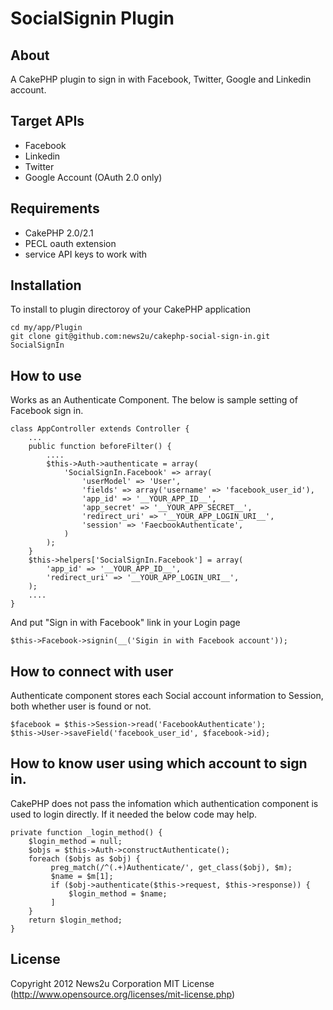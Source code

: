 # SocialSignin Plugin

## About

A CakePHP plugin to sign in with Facebook, Twitter, Google and Linkedin account.  

## Target APIs

* Facebook
* Linkedin
* Twitter
* Google Account (OAuth 2.0 only)

## Requirements

* CakePHP 2.0/2.1
* PECL oauth extension
* service API keys to work with

## Installation

To install to plugin directoroy of your CakePHP application

    cd my/app/Plugin
    git clone git@github.com:news2u/cakephp-social-sign-in.git SocialSignIn

## How to use

Works as an Authenticate Component.  The below is sample setting of Facebook sign in.

    class AppController extends Controller {
        ...
        public function beforeFilter() {
            ....
            $this->Auth->authenticate = array(
                'SocialSignIn.Facebook' => array(
                    'userModel' => 'User',
                    'fields' => array('username' => 'facebook_user_id'),
                    'app_id' => '__YOUR_APP_ID__',
                    'app_secret' => '__YOUR_APP_SECRET__',
                    'redirect_uri' => '__YOUR_APP_LOGIN_URI__',
                    'session' => 'FaecbookAuthenticate',
                )
            );
        }
        $this->helpers['SocialSignIn.Facebook'] = array(
            'app_id' => '__YOUR_APP_ID__',
            'redirect_uri' => '__YOUR_APP_LOGIN_URI__',
        );
        ....
    }

And put "Sign in with Facebook" link in your Login page

    $this->Facebook->signin(__('Sigin in with Facebook account'));

## How to connect with user

Authenticate component stores each Social account information to Session, both whether user is found or not.

    $facebook = $this->Session->read('FacebookAuthenticate');
    $this->User->saveField('facebook_user_id', $facebook->id);

## How to know user using which account to sign in.

CakePHP does not pass the infomation which authentication component is used to login directly.  If it needed the below code may help.

    private function _login_method() {
        $login_method = null;
        $objs = $this->Auth->constructAuthenticate();
        foreach ($objs as $obj) {
             preg_match(/^(.+)Authenticate/', get_class($obj), $m);
             $name = $m[1];
             if ($obj->authenticate($this->request, $this->response)) {
                 $login_method = $name;
             ]
        }
        return $login_method;
    }

## License

Copyright 2012 News2u Corporation
MIT License (http://www.opensource.org/licenses/mit-license.php)
